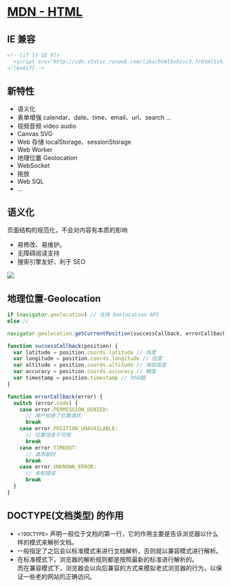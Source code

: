 # [MDN - HTML](https://developer.mozilla.org/zh-CN/docs/Web/HTML)

## IE 兼容

```html
<!--[if lt IE 9]>
  <script src="http://cdn.static.runoob.com/libs/html5shiv/3.7/html5shiv.min.js"></script>
<![endif]-->
```

## 新特性

- 语义化
- 表单增强 calendar、date、time、email、url、search ...
- 视频音频 video audio
- Canvas SVG
- Web 存储 localStorage、sessionStorage
- Web Worker
- 地理位置 Geolocation
- WebSocket
- 拖放
- Web SQL
- ...

## 语义化

页面结构的规范化，不会对内容有本质的影响

- 易修改、易维护。
- 无障碍阅读支持
- 搜索引擎友好、利于 SEO

![](/fe/html/html_0.png)

## 地理位置-Geolocation

```js
if (navigator.geolocation) // 支持 Geolocation API
else //
```

```js
navigator.geolocation.getCurrentPosition(successCallback, errorCallback)

function successCallback(position) {
  var latitude = position.coords.latitude // 纬度
  var longitude = position.coords.longitude // 经度
  var altitude = position.coords.altitude // 海拔高度
  var accuracy = position.coords.accuracy // 精度
  var timestamp = position.timestamp // 时间戳
}

function errorCallback(error) {
  switch (error.code) {
    case error.PERMISSION_DENIED:
      // 用户拒绝了位置请求
      break
    case error.POSITION_UNAVAILABLE:
      // 位置信息不可用
      break
    case error.TIMEOUT:
      // 请求超时
      break
    case error.UNKNOWN_ERROR:
      // 未知错误
      break
  }
}
```

## DOCTYPE(⽂档类型) 的作⽤

- `<!DOCTYPE>` 声明一般位于文档的第一行，它的作用主要是告诉浏览器以什么样的模式来解析文档。
- 一般指定了之后会以标准模式来进行文档解析，否则就以兼容模式进行解析。
- 在标准模式下，浏览器的解析规则都是按照最新的标准进行解析的。  
  而在兼容模式下，浏览器会以向后兼容的方式来模拟老式浏览器的行为，以保证一些老的网站的正确访问。
